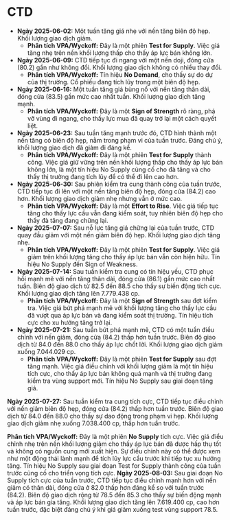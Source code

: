 # CTD

- **Ngày 2025-06-02:** Một tuần tăng giá nhẹ với nến tăng biên độ hẹp. Khối lượng giao dịch giảm.
    - **Phân tích VPA/Wyckoff:** Đây là một phiên **Test for Supply**. Việc giá tăng nhẹ trên nền khối lượng thấp cho thấy áp lực bán không lớn.
- **Ngày 2025-06-09:** CTD tiếp tục đi ngang với một nến doji, đóng cửa (80.2) gần như không đổi. Khối lượng giao dịch không có nhiều thay đổi.
    - **Phân tích VPA/Wyckoff:** Tín hiệu **No Demand**, cho thấy sự do dự của thị trường. Cổ phiếu đang tích lũy trong một biên độ hẹp.
- **Ngày 2025-06-16:** Một tuần tăng giá bùng nổ với nến tăng thân dài, đóng cửa (83.5) gần mức cao nhất tuần. Khối lượng giao dịch tăng mạnh.
    - **Phân tích VPA/Wyckoff:** Đây là một **Sign of Strength** rõ ràng, phá vỡ vùng đi ngang, cho thấy lực mua đã quay trở lại một cách quyết liệt.
- **Ngày 2025-06-23:** Sau tuần tăng mạnh trước đó, CTD hình thành một nến tăng có biên độ hẹp, nằm trong phạm vi của tuần trước. Đáng chú ý, khối lượng giao dịch đã giảm đi đáng kể.
    - **Phân tích VPA/Wyckoff:** Đây là một phiên **Test for Supply** thành công. Việc giá giữ vững trên nền khối lượng thấp cho thấy áp lực bán không lớn, là một tín hiệu No Supply củng cố cho đà tăng và cho thấy thị trường đang tích lũy để có thể đi lên cao hơn.
- **Ngày 2025-06-30:** Sau phiên kiểm tra cung thành công của tuần trước, CTD tiếp tục đi lên với một nến tăng biên độ hẹp, đóng cửa (84.2) cao hơn. Khối lượng giao dịch giảm nhẹ nhưng vẫn ở mức cao.
    - **Phân tích VPA/Wyckoff:** Đây là một **Effort to Rise**. Việc giá tiếp tục tăng cho thấy lực cầu vẫn đang kiểm soát, tuy nhiên biên độ hẹp cho thấy đà tăng đang chững lại.
- **Ngày 2025-07-07:** Sau nỗ lực tăng giá chững lại của tuần trước, CTD quay đầu giảm với một nến giảm biên độ hẹp. Khối lượng giao dịch tăng nhẹ.
    - **Phân tích VPA/Wyckoff:** Đây là một phiên **Test for Supply**. Việc giá giảm trên khối lượng tăng cho thấy áp lực bán vẫn còn hiện hữu. Tín hiệu No Supply đến Sign of Weakness.
- **Ngày 2025-07-14:** Sau tuần kiểm tra cung có tín hiệu yếu, CTD phục hồi mạnh mẽ với nến tăng thân dài, đóng cửa (86.1) gần mức cao nhất tuần. Biên độ giao dịch từ 82.5 đến 88.5 cho thấy sự biến động tích cực. Khối lượng giao dịch tăng lên 7.779.438 cp.
    - **Phân tích VPA/Wyckoff:** Đây là một **Sign of Strength** sau đợt kiểm tra. Việc giá bứt phá mạnh mẽ với khối lượng tăng cho thấy lực cầu đã vượt qua áp lực bán và đang kiểm soát thị trường. Tín hiệu tích cực cho xu hướng tăng trở lại.
- **Ngày 2025-07-21:** Sau tuần bứt phá mạnh mẽ, CTD có một tuần điều chỉnh với nến giảm, đóng cửa (84.2) thấp hơn tuần trước. Biên độ giao dịch từ 84.0 đến 88.0 cho thấy áp lực chốt lời. Khối lượng giao dịch giảm xuống 7.044.029 cp.
    - **Phân tích VPA/Wyckoff:** Đây là một phiên **Test for Supply** sau đợt tăng mạnh. Việc giá điều chỉnh với khối lượng giảm là một tín hiệu tích cực, cho thấy áp lực bán không quá mạnh và thị trường đang kiểm tra vùng support mới. Tín hiệu No Supply sau giai đoạn tăng giá.


**Ngày 2025-07-27:** Sau tuần kiểm tra cung tích cực, CTD tiếp tục điều chỉnh với nến giảm biên độ hẹp, đóng cửa (84.2) thấp hơn tuần trước. Biên độ giao dịch từ 84.0 đến 88.0 cho thấy sự dao động trong phạm vi hẹp. Khối lượng giao dịch giảm nhẹ xuống 7.038.400 cp, thấp hơn tuần trước.

**Phân tích VPA/Wyckoff:** Đây là một phiên **No Supply** tích cực. Việc giá điều chỉnh nhẹ trên nền khối lượng giảm cho thấy áp lực bán đã được hấp thụ tốt và không có nguồn cung mới xuất hiện. Sự điều chỉnh này có thể được xem như một động thái lành mạnh để tích lũy lực cầu trước khi tiếp tục xu hướng tăng. Tín hiệu No Supply sau giai đoạn Test for Supply thành công của tuần trước củng cố cho triển vọng tích cực.
**Ngày 2025-08-03:** Sau giai đoạn No Supply tích cực của tuần trước, CTD tiếp tục điều chỉnh mạnh hơn với nến giảm có thân dài, đóng cửa ở 82.0 thấp hơn đáng kể so với tuần trước (84.2). Biên độ giao dịch rộng từ 78.5 đến 85.3 cho thấy sự biến động mạnh và áp lực bán gia tăng. Khối lượng giao dịch tăng lên 7.619.400 cp, cao hơn tuần trước, đặc biệt đáng chú ý khi giá giảm xuống test vùng support 78.5.
